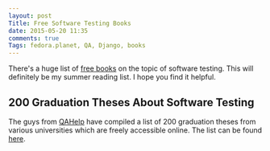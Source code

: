 ```yaml
---
layout: post
Title: Free Software Testing Books
date: 2015-05-20 11:35
comments: true
Tags: fedora.planet, QA, Django, books
---
```


There's a huge list of 
[free books](https://github.com/ligurio/free-software-testing-books/blob/master/free-software-testing-books.md)
on the topic of software testing. This will definitely be my summer reading list.
I hope you find it helpful.

200 Graduation Theses About Software Testing
---------------------------------------------

The guys from [QAHelp](http://qahelp.net) have compiled a list of 200
graduation theses from various universities which are freely accessible
online. The list can be found
[here](http://qahelp.net/200-dissertatsij-po-testirovaniyu-v-svobodnoj-dostupe/).

